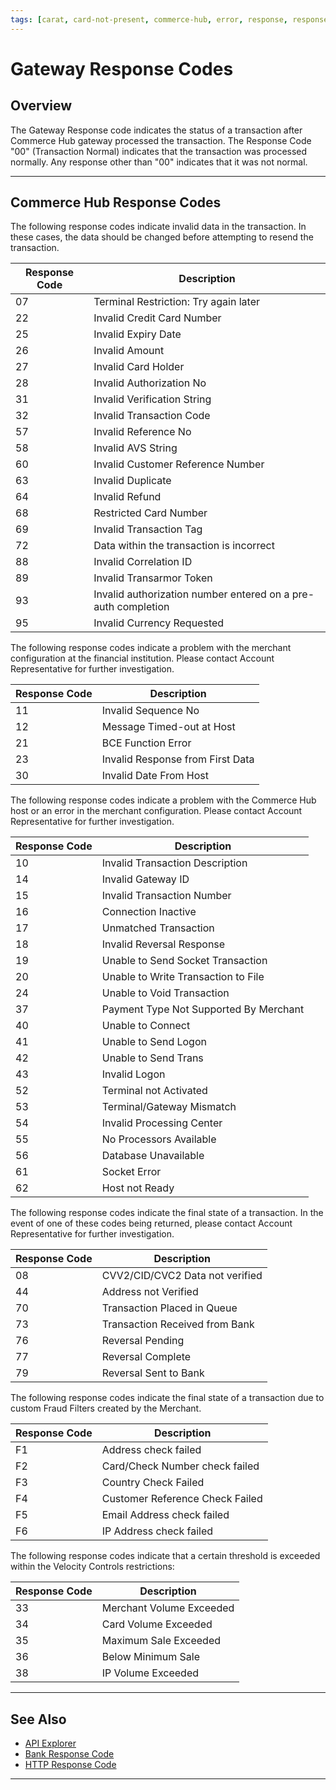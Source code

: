 ```yaml
---
tags: [carat, card-not-present, commerce-hub, error, response, response-code, card-present]
---
```


# Gateway Response Codes

## Overview

The Gateway Response code indicates the status of a transaction after Commerce Hub gateway processed the transaction. The Response Code "00" (Transaction Normal) indicates that the transaction was processed normally. Any response other than "00" indicates that it was not normal.

---

## Commerce Hub Response Codes

<!--
type: tab
title: Invalid Data
-->

The following response codes indicate invalid data in the transaction. In these cases, the data should be changed before attempting to resend the transaction.

| Response Code | Description |
| ----- | -------------- |
| 07 | Terminal Restriction: Try again later |
| 22 | Invalid Credit Card Number |
| 25 | Invalid Expiry Date |
| 26 | Invalid Amount |
| 27 | Invalid Card Holder |
| 28 | Invalid Authorization No |
| 31 | Invalid Verification String |
| 32 | Invalid Transaction Code |
| 57 | Invalid Reference No |
| 58 | Invalid AVS String |
| 60 | Invalid Customer Reference Number |
| 63 | Invalid Duplicate |
| 64 | Invalid Refund |
| 68 | Restricted Card Number |
| 69 | Invalid Transaction Tag |
| 72 | Data within the transaction is incorrect |
| 88 | Invalid Correlation ID |
| 89 | Invalid Transarmor Token |
| 93 | Invalid authorization number entered on a pre-auth completion |
| 95 | Invalid Currency Requested |

<!--
type: tab
title: Merchant Configuration
-->

The following response codes indicate a problem with the merchant configuration at the financial institution. Please contact Account Representative for further investigation.

| Response Code | Description |
| ----- | -------------- |
| 11 | Invalid Sequence No |
| 12 | Message Timed-out at Host |
| 21 | BCE Function Error |
| 23 | Invalid Response from First Data |
| 30 | Invalid Date From Host |

<!--
type: tab
title: Commerce Hub Error
-->

The following response codes indicate a problem with the Commerce Hub host or an error in the merchant configuration. Please contact Account Representative for further investigation.


| Response Code | Description |
| ----- | -------------- |
| 10 | Invalid Transaction Description |
| 14 | Invalid Gateway ID |
| 15 | Invalid Transaction Number |
| 16 | Connection Inactive |
| 17 | Unmatched Transaction |
| 18 | Invalid Reversal Response |
| 19 | Unable to Send Socket Transaction |
| 20 | Unable to Write Transaction to File |
| 24 | Unable to Void Transaction |
| 37 | Payment Type Not Supported By Merchant |
| 40 | Unable to Connect |
| 41 | Unable to Send Logon |
| 42 | Unable to Send Trans |
| 43 | Invalid Logon |
| 52 | Terminal not Activated |
| 53 | Terminal/Gateway Mismatch |
| 54 | Invalid Processing Center |
| 55 | No Processors Available |
| 56 | Database Unavailable |
| 61 | Socket Error |
| 62 | Host not Ready |

<!--
type: tab
title: Miscellaneous
-->

The following response codes indicate the final state of a transaction. In the event of one of these codes being returned, please contact Account Representative for further investigation.

| Response Code | Description |
| ----- | -------------- |
| 08 | CVV2/CID/CVC2 Data not verified |
| 44 | Address not Verified |
| 70 | Transaction Placed in Queue |
| 73 | Transaction Received from Bank |
| 76 | Reversal Pending |
| 77 | Reversal Complete |
| 79 | Reversal Sent to Bank |

<!--
type: tab
title: Suspect Fraud
-->

The following response codes indicate the final state of a transaction due to custom Fraud Filters created by the Merchant.

| Response Code | Description |
| ----- | -------------- |
| F1 | Address check failed |
| F2 | Card/Check Number check failed |
| F3 | Country Check Failed |
| F4 | Customer Reference Check Failed |
| F5 | Email Address check failed |
| F6 | IP Address check failed |

<!--
type: tab
title: Velocity Control Restrictions
-->

The following response codes indicate that a certain threshold is exceeded within the Velocity Controls restrictions:

| Response Code | Description |
| ----- | -------------- |
| 33 | Merchant Volume Exceeded |
| 34 | Card Volume Exceeded |
| 35 | Maximum Sale Exceeded |
| 36 | Below Minimum Sale |
| 38 | IP Volume Exceeded |

<!-- type: tab-end -->

---

## See Also

- [API Explorer](../api/?type=post&path=/payments/v1/charges)
- [Bank Response Code](?path=docs/Resources/Guides/Response-Codes/Bank-Issuer.md)
- [HTTP Response Code](?path=docs/Resources/Guides/Response-Codes/HTTP.md)

---
